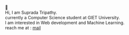 👏
<br />
Hi, I am Suprada Tripathy. <br/>
currently a Computer Science student at GIET University. <br/>
I am interested in Web development and Machine Learning. <br />
reach me at : [mail](supradatripathy789@gmail.com)
